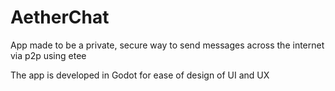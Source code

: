 # AetherChat
App made to be a private, secure way to send messages across the internet via p2p using etee

The app is developed in Godot for ease of design of UI and UX

